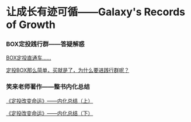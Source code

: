 # 让成长有迹可循——Galaxy's Records of Growth



### BOX定投践行群——答疑解惑

[BOX定投直通车……](https://github.com/Galaxy1227/Galaxy1227.github.io/blob/master/BOX%E5%AE%9A%E6%8A%95%E7%9B%B4%E9%80%9A%E8%BD%A6%E2%80%A6%E2%80%A6.md)

[定投BOX那么简单，买就是了，为什么要进践行群呢？](https://github.com/Galaxy1227/Galaxy1227.github.io/blob/master/%E5%AE%9A%E6%8A%95BOX%E9%82%A3%E4%B9%88%E7%AE%80%E5%8D%95%EF%BC%8C%E4%B9%B0%E5%B0%B1%E6%98%AF%E4%BA%86%EF%BC%8C%E4%B8%BA%E4%BB%80%E4%B9%88%E8%A6%81%E8%BF%9B%E8%B7%B5%E8%A1%8C%E7%BE%A4%E5%91%A2%EF%BC%9F.md)



### 笑来老师著作——整书内化总结

[《定投改变命运》——内化总结（上）](https://github.com/Galaxy1227/Galaxy1227.github.io/blob/master/%E3%80%8A%E5%AE%9A%E6%8A%95%E6%94%B9%E5%8F%98%E5%91%BD%E8%BF%90%E3%80%8B%E2%80%94%E2%80%94%E5%86%85%E5%8C%96%E6%80%BB%E7%BB%93%EF%BC%88%E4%B8%8A%EF%BC%89.md)

[《定投改变命运》——内化总结（下）](https://github.com/Galaxy1227/Galaxy1227.github.io/blob/master/%E3%80%8A%E5%AE%9A%E6%8A%95%E6%94%B9%E5%8F%98%E5%91%BD%E8%BF%90%E3%80%8B%E2%80%94%E2%80%94%E5%86%85%E5%8C%96%E6%80%BB%E7%BB%93%EF%BC%88%E4%B8%8B%EF%BC%89.md)



### 





